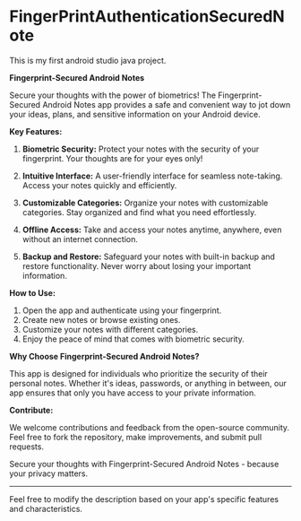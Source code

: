 # FingerPrintAuthenticationSecuredNote
This is my first android studio java project. 

**Fingerprint-Secured Android Notes**

Secure your thoughts with the power of biometrics! The Fingerprint-Secured Android Notes app provides a safe and convenient way to jot down your ideas, plans, and sensitive information on your Android device.

**Key Features:**

1. **Biometric Security:** Protect your notes with the security of your fingerprint. Your thoughts are for your eyes only!

2. **Intuitive Interface:** A user-friendly interface for seamless note-taking. Access your notes quickly and efficiently.

3. **Customizable Categories:** Organize your notes with customizable categories. Stay organized and find what you need effortlessly.

4. **Offline Access:** Take and access your notes anytime, anywhere, even without an internet connection.

5. **Backup and Restore:** Safeguard your notes with built-in backup and restore functionality. Never worry about losing your important information.

**How to Use:**

1. Open the app and authenticate using your fingerprint.
2. Create new notes or browse existing ones.
3. Customize your notes with different categories.
4. Enjoy the peace of mind that comes with biometric security.

**Why Choose Fingerprint-Secured Android Notes?**

This app is designed for individuals who prioritize the security of their personal notes. Whether it's ideas, passwords, or anything in between, our app ensures that only you have access to your private information.

**Contribute:**

We welcome contributions and feedback from the open-source community. Feel free to fork the repository, make improvements, and submit pull requests.

Secure your thoughts with Fingerprint-Secured Android Notes - because your privacy matters.

---

Feel free to modify the description based on your app's specific features and characteristics.
